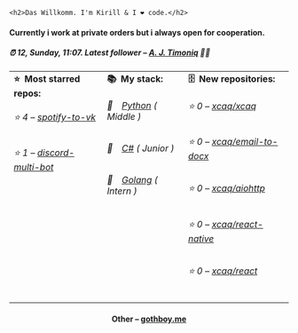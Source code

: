 
    <h2>Das Willkomm. I'm Kirill & I ❤️ code.</h2>
<h4>Currently i work at private orders but i always open for cooperation.</h4>
<h5>⏰ 12, Sunday, 11:07. Latest follower – <a href="https://github.com/timoniq/">A. J. Timoniq</a> 👋🏻</h5>
<table>
  <tr>
    <td valign="top">
      <b>⭐️&ensp;Most starred repos: </b>
      <br>
            <h6>⭐️ 4 – <a href='https://github.com/xcaq/spotify-to-vk'>spotify-to-vk</a></h6> 
      <h6>⭐️ 1 – <a href='https://github.com/xcaq/discord-multi-bot'>discord-multi-bot</a></h6> 
    </td>
    <td valign="top">
      <b>📚&ensp;My stack: </b>
      <br>
      <h6>📒&emsp;<a href="https://github.com/xcaq?tab=repositories&q=&type=&language=python">Python</a> ( Middle )</h6>
      <h6>📗&emsp;<a href="https://github.com/xcaq?tab=repositories&q=&type=&language=c%23">C#</a> ( Junior )</h6>
      <h6>📘&emsp;<a href="https://github.com/xcaq?tab=repositories&q=&type=&language=golang">Golang</a> ( Intern )</h6>
      </td>
     <td valign="top">
      <b>🗄&ensp;New repositories: </b>
      <br>
           <h6>⭐️ 0 – <a href='https://github.com/xcaq/xcaq/xcaq'>xcaq/xcaq</a></h6> 
      <h6>⭐️ 0 – <a href='https://github.com/xcaq/xcaq/email-to-docx'>xcaq/email-to-docx</a></h6> 
      <h6>⭐️ 0 – <a href='https://github.com/xcaq/xcaq/aiohttp'>xcaq/aiohttp</a></h6> 
      <h6>⭐️ 0 – <a href='https://github.com/xcaq/xcaq/react-native'>xcaq/react-native</a></h6> 
      <h6>⭐️ 0 – <a href='https://github.com/xcaq/xcaq/react'>xcaq/react</a></h6> 
        </td>
  </tr>
</table>
<h4 align="center">Other – <a href='http://gothboy.me'>gothboy.me</a><h4>
    